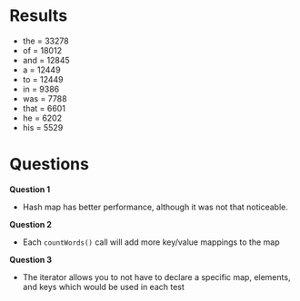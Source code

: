 # Results

- the = 33278
- of = 18012
- and = 12845
- a = 12449
- to = 12449
- in = 9386
- was = 7788
- that = 6601
- he = 6202
- his = 5529

# Questions

**Question 1**

- Hash map has better performance, although it was not that noticeable.

**Question 2**

- Each `countWords()` call will add more key/value mappings to the map

**Question 3**

- The iterator allows you to not have to declare a specific map, elements, and keys which would be used in each test
